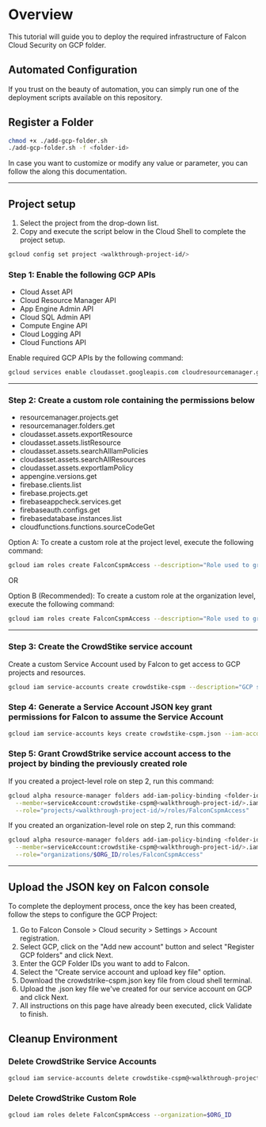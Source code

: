 # Overview

<walkthrough-tutorial-duration duration="10"></walkthrough-tutorial-duration>

This tutorial will guide you to deploy the required infrastructure of Falcon Cloud Security on GCP folder.

## Automated Configuration

If you trust on the beauty of automation, you can simply run one of the deployment scripts available on this repository.

## Register a Folder

```sh
chmod +x ./add-gcp-folder.sh
./add-gcp-folder.sh -f <folder-id>
```

In case you want to customize or modify any value or parameter, you can follow the along this documentation.

--------------------------------

## Project setup

1. Select the project from the drop-down list.
2. Copy and execute the script below in the Cloud Shell to complete the project setup.

<walkthrough-project-setup></walkthrough-project-setup>

```sh
gcloud config set project <walkthrough-project-id/>
```

### Step 1: Enable the following GCP APIs

* Cloud Asset API
* Cloud Resource Manager API
* App Engine Admin API
* Cloud SQL Admin API
* Compute Engine API
* Cloud Logging API
* Cloud Functions API

Enable required GCP APIs by the following command:

```sh
gcloud services enable cloudasset.googleapis.com cloudresourcemanager.googleapis.com appengine.googleapis.com sqladmin.googleapis.com compute.googleapis.com logging.googleapis.com firebase.googleapis.com cloudfunctions.googleapis.com --project <walkthrough-project-id/>
```

--------------------------------

### Step 2: Create a custom role containing the permissions below

* resourcemanager.projects.get
* resourcemanager.folders.get
* cloudasset.assets.exportResource
* cloudasset.assets.listResource
* cloudasset.assets.searchAllIamPolicies
* cloudasset.assets.searchAllResources
* cloudasset.assets.exportIamPolicy
* appengine.versions.get
* firebase.clients.list
* firebase.projects.get
* firebaseappcheck.services.get
* firebaseauth.configs.get
* firebasedatabase.instances.list
* cloudfunctions.functions.sourceCodeGet

Option A: To create a custom role at the project level, execute the following command:

```sh
gcloud iam roles create FalconCspmAccess --description="Role used to grant access from Falcon Cloud Security to GCP resources" --project=<walkthrough-project-id/> --permissions=resourcemanager.projects.get,cloudasset.assets.exportResource,cloudasset.assets.listResource,cloudasset.assets.searchAllIamPolicies,cloudasset.assets.searchAllResources,cloudasset.assets.exportIamPolicy,appengine.versions.get,firebase.clients.list,firebase.projects.get,firebaseappcheck.services.get,firebaseauth.configs.get,firebasedatabase.instances.list,cloudfunctions.functions.sourceCodeGet
```

OR

Option B (Recommended): To create a custom role at the organization level, execute the following command:

```sh
gcloud iam roles create FalconCspmAccess --description="Role used to grant access from Falcon Cloud Security to GCP resources" --organization=$ORG_ID --permissions=resourcemanager.projects.get,resourcemanager.folders.get,cloudasset.assets.exportResource,cloudasset.assets.listResource,cloudasset.assets.searchAllIamPolicies,cloudasset.assets.searchAllResources,cloudasset.assets.exportIamPolicy,appengine.versions.get,firebase.clients.list,firebase.projects.get,firebaseappcheck.services.get,firebaseauth.configs.get,firebasedatabase.instances.list,cloudfunctions.functions.sourceCodeGet
```

--------------------------------

### Step 3: Create the CrowdStike service account

Create a custom Service Account used by Falcon to get access to GCP projects and resources.

```sh
gcloud iam service-accounts create crowdstike-cspm --description="GCP service account for connecting CrowdStrike Falcon to GCP" --display-name="CrowdStrike CSPM"
```

### Step 4: Generate a Service Account JSON key grant permissions for Falcon to assume the Service Account

```sh
gcloud iam service-accounts keys create crowdstike-cspm.json --iam-account=crowdstike-cspm@<walkthrough-project-id/>.iam.gserviceaccount.com
```

### Step 5: Grant CrowdStrike service account access to the project by binding the previously created role

If you created a project-level role on step 2, run this command:

```sh
gcloud alpha resource-manager folders add-iam-policy-binding <folder-id> \
  --member=serviceAccount:crowdstike-cspm@<walkthrough-project-id/>.iam.gserviceaccount.com \
  --role="projects/<walkthrough-project-id/>/roles/FalconCspmAccess"
```

If you created an organization-level role on step 2, run this command:

```sh
gcloud alpha resource-manager folders add-iam-policy-binding <folder-id> \
  --member=serviceAccount:crowdstike-cspm@<walkthrough-project-id/>.iam.gserviceaccount.com \
  --role="organizations/$ORG_ID/roles/FalconCspmAccess"
```

--------------------------------

## Upload the JSON key on Falcon console

To complete the deployment process, once the key has been created, follow the steps to configure the GCP Project:

1. Go to Falcon Console > Cloud security > Settings > Account registration.
2. Select GCP, click on the "Add new account" button and select "Register GCP folders" and click Next.
3. Enter the GCP Folder IDs you want to add to Falcon.
4. Select the "Create service account and upload key file" option.
5. Download the crowdstrike-cspm.json key file from cloud shell terminal.
6. Upload the .json key file we've created for our service account on GCP and click Next.
7. All instructions on this page have already been executed, click Validate to finish.

## Cleanup Environment

### Delete CrowdStrike Service Accounts

```sh
gcloud iam service-accounts delete crowdstike-cspm@<walkthrough-project-id/>.iam.gserviceaccount.com
```

### Delete CrowdStrike Custom Role

```sh
gcloud iam roles delete FalconCspmAccess --organization=$ORG_ID
```
